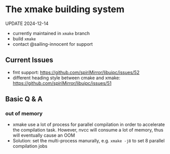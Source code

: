 # The xmake building system

UPDATE 2024-12-14

- currently maintained in `xmake` branch
- build `xmake`
- contact @sailing-innocent for support

## Current Issues

- fmt support: https://github.com/spiriMirror/libuipc/issues/52
- different heading style between cmake and xmake: https://github.com/spiriMirror/libuipc/issues/51

## Basic Q & A

### out of memory

- xmake use a lot of process for parallel compilation in order to accelerate the compilation task. However, nvcc will consume a lot of memory, thus will eventually cause an OOM
- Solution:  set the multi-process manurally, e.g. `xmake -j8` to set 8 parallel compilation jobs
